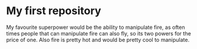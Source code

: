 # My first repository

My favourite superpower would be the ability to manipulate fire, as often times people that can manipulate fire can also fly, so its two powers for the price of one. Also fire is pretty hot and would be pretty cool to manipulate.
